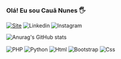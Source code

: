 ### Olá! Eu sou Cauã Nunes 🖐️
[![Site](https://img.shields.io/website?label=dataconsulting.com&style=for-the-badge&url=https://darkseagreen-dog-564912.hostingersite.com)](https://darkseagreen-dog-564912.hostingersite.com)
![Linkedin](https://img.shields.io/badge/LinkedIn-0077B5?style=for-the-badge&logo=linkedin&logoColor=white)
![Instagram](https://img.shields.io/badge/Instagram-E4405F?style=for-the-badge&logo=instagram&logoColor=white)

![Anurag's GitHub stats](https://github-readme-stats.vercel.app/api?username=anuraghazra&show_icons=true&theme=radical)
<div style="display:inline-block">
    <img align="center" alt="PHP" src="https://img.shields.io/badge/PHP-777BB4?style=for-the-badge&logo=php&logoColor=white">
    <img align="center" alt="Python" src="https://img.shields.io/badge/Python-14354C?style=for-the-badge&logo=python&logoColor=white">
    <img align="center" alt="Html" src="https://img.shields.io/badge/HTML-239120?style=for-the-badge&logo=html5&logoColor=white">
    <img align="center" alt="Bootstrap" src="https://img.shields.io/badge/Bootstrap-563D7C?style=for-the-badge&logo=bootstrap&logoColor=white">
    <img align="center" alt="Css" src="https://img.shields.io/badge/CSS-239120?&style=for-the-badge&logo=css3&logoColor=white">
</div>
